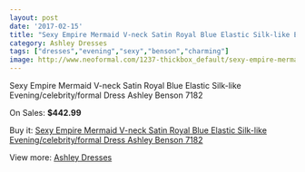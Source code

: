 ```yaml
---
layout: post
date: '2017-02-15'
title: "Sexy Empire Mermaid V-neck Satin Royal Blue Elastic Silk-like Evening/celebrity/formal Dress Ashley Benson 7182"
category: Ashley Dresses
tags: ["dresses","evening","sexy","benson","charming"]
image: http://www.neoformal.com/1237-thickbox_default/sexy-empire-mermaid-v-neck-satin-royal-blue-elastic-silk-like-evening-celebrity-formal-dress-ashley-benson-7182.jpg
---
```

Sexy Empire Mermaid V-neck Satin Royal Blue Elastic Silk-like Evening/celebrity/formal Dress Ashley Benson 7182

On Sales: **$442.99**
<a href="https://www.neoformal.com/en/ashley-dresses/451-sexy-empire-mermaid-v-neck-satin-royal-blue-elastic-silk-like-evening-celebrity-formal-dress-ashley-benson-7182.html"><amp-img layout="responsive" width="600" height="600" src="//www.neoformal.com/1237-thickbox_default/sexy-empire-mermaid-v-neck-satin-royal-blue-elastic-silk-like-evening-celebrity-formal-dress-ashley-benson-7182.jpg" alt="Sexy Empire Mermaid V-neck Satin Royal Blue Elastic Silk-like Evening/celebrity/formal Dress Ashley Benson 7182 0" /></a>
<a href="https://www.neoformal.com/en/ashley-dresses/451-sexy-empire-mermaid-v-neck-satin-royal-blue-elastic-silk-like-evening-celebrity-formal-dress-ashley-benson-7182.html"><amp-img layout="responsive" width="600" height="600" src="//www.neoformal.com/1238-thickbox_default/sexy-empire-mermaid-v-neck-satin-royal-blue-elastic-silk-like-evening-celebrity-formal-dress-ashley-benson-7182.jpg" alt="Sexy Empire Mermaid V-neck Satin Royal Blue Elastic Silk-like Evening/celebrity/formal Dress Ashley Benson 7182 1" /></a>
<a href="https://www.neoformal.com/en/ashley-dresses/451-sexy-empire-mermaid-v-neck-satin-royal-blue-elastic-silk-like-evening-celebrity-formal-dress-ashley-benson-7182.html"><amp-img layout="responsive" width="600" height="600" src="//www.neoformal.com/1239-thickbox_default/sexy-empire-mermaid-v-neck-satin-royal-blue-elastic-silk-like-evening-celebrity-formal-dress-ashley-benson-7182.jpg" alt="Sexy Empire Mermaid V-neck Satin Royal Blue Elastic Silk-like Evening/celebrity/formal Dress Ashley Benson 7182 2" /></a>
<a href="https://www.neoformal.com/en/ashley-dresses/451-sexy-empire-mermaid-v-neck-satin-royal-blue-elastic-silk-like-evening-celebrity-formal-dress-ashley-benson-7182.html"><amp-img layout="responsive" width="600" height="600" src="//www.neoformal.com/1240-thickbox_default/sexy-empire-mermaid-v-neck-satin-royal-blue-elastic-silk-like-evening-celebrity-formal-dress-ashley-benson-7182.jpg" alt="Sexy Empire Mermaid V-neck Satin Royal Blue Elastic Silk-like Evening/celebrity/formal Dress Ashley Benson 7182 3" /></a>
<a href="https://www.neoformal.com/en/ashley-dresses/451-sexy-empire-mermaid-v-neck-satin-royal-blue-elastic-silk-like-evening-celebrity-formal-dress-ashley-benson-7182.html"><amp-img layout="responsive" width="600" height="600" src="//www.neoformal.com/1241-thickbox_default/sexy-empire-mermaid-v-neck-satin-royal-blue-elastic-silk-like-evening-celebrity-formal-dress-ashley-benson-7182.jpg" alt="Sexy Empire Mermaid V-neck Satin Royal Blue Elastic Silk-like Evening/celebrity/formal Dress Ashley Benson 7182 4" /></a>

Buy it: [Sexy Empire Mermaid V-neck Satin Royal Blue Elastic Silk-like Evening/celebrity/formal Dress Ashley Benson 7182](https://www.neoformal.com/en/ashley-dresses/451-sexy-empire-mermaid-v-neck-satin-royal-blue-elastic-silk-like-evening-celebrity-formal-dress-ashley-benson-7182.html "Sexy Empire Mermaid V-neck Satin Royal Blue Elastic Silk-like Evening/celebrity/formal Dress Ashley Benson 7182")

View more: [Ashley Dresses](https://www.neoformal.com/en/5-ashley-dresses "Ashley Dresses")